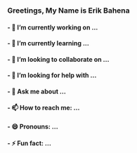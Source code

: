 <h3> Greetings, My Name is Erik Bahena </h3>


<h4>- 🔭 I’m currently working on ...</h4>
<h4>- 🌱 I’m currently learning ...</h4>
<h4>- 👯 I’m looking to collaborate on ...</h4>

<h4>- 🤔 I’m looking for help with ...</h4>

<h4>- 💬 Ask me about ...</h4>
<h4>-  📫 How to reach me: ...</h4>
<h4>- 😄 Pronouns: ...</h4>
<h4>- ⚡ Fun fact: ...</h4>
